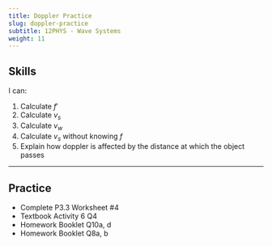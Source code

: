 ```yaml
---
title: Doppler Practice
slug: doppler-practice
subtitle: 12PHYS - Wave Systems
weight: 11
---
```


## Skills

I can:

1. Calculate $f'$
2. Calculate $v_{s}$
3. Calculate $v_{w}$
4. Calculate $v_{s}$ without knowing $f$
5. Explain how doppler is affected by the distance at which the object passes

---

## Practice

- Complete P3.3 Worksheet #4
- Textbook Activity 6 Q4
- Homework Booklet Q10a, d
- Homework Booklet Q8a, b

